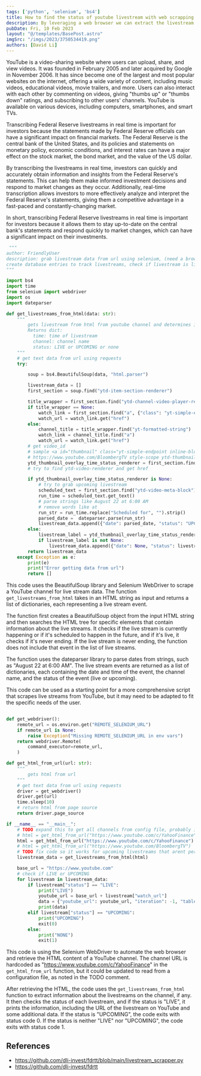 ```yaml
---
tags: ['python', 'selenium', 'bs4']
title: How to find the status of youtube livestream with web scrapping in python
description: By leveraging a web browser we can extract the livestream status from a upcoming video from a youtube channel.
pubDate: Fri, 10 Feb 2023
layout: "@/templates/BasePost.astro"
imgSrc: "/imgs/2023/3750534419.png"
authors: [David Li]
---
```

YouTube is a video-sharing website where users can upload, share, and view videos. It was founded in February 2005 and later acquired by Google in November 2006. It has since become one of the largest and most popular websites on the internet, offering a wide variety of content, including music videos, educational videos, movie trailers, and more. Users can also interact with each other by commenting on videos, giving "thumbs up" or "thumbs down" ratings, and subscribing to other users' channels. YouTube is available on various devices, including computers, smartphones, and smart TVs.


Transcribing Federal Reserve livestreams in real time is important for investors because the statements made by Federal Reserve officials can have a significant impact on financial markets. The Federal Reserve is the central bank of the United States, and its policies and statements on monetary policy, economic conditions, and interest rates can have a major effect on the stock market, the bond market, and the value of the US dollar.

By transcribing the livestreams in real time, investors can quickly and accurately obtain information and insights from the Federal Reserve's statements. This can help them make informed investment decisions and respond to market changes as they occur. Additionally, real-time transcription allows investors to more effectively analyze and interpret the Federal Reserve's statements, giving them a competitive advantage in a fast-paced and constantly-changing market.

In short, transcribing Federal Reserve livestreams in real time is important for investors because it allows them to stay up-to-date on the central bank's statements and respond quickly to market changes, which can have a significant impact on their investments.


```python 
 """
author: FriendlyUser
description: grab livestream data from url using selenium, (need a browser for youtube)
create database entries to track livestreams, check if livestream is live or upcoming and exclude certain channels with never ending livestreams.
"""

import bs4
import time
from selenium import webdriver
import os
import dateparser

def get_livestreams_from_html(data: str):
    """
        gets livestream from html from youtube channel and determines if it is live or upcoming.
        Returns dict:
          time: time of livestream
          channel: channel name
          status: LIVE or UPCOMING or none
    """
    # get text data from url using requests
    try:

        soup = bs4.BeautifulSoup(data, "html.parser")

        livestream_data = []
        first_section = soup.find("ytd-item-section-renderer")

        title_wrapper = first_section.find("ytd-channel-video-player-renderer")
        if title_wrapper == None:
            watch_link = first_section.find("a", {"class": "yt-simple-endpoint style-scope ytd-video-renderer"})
            watch_url = watch_link.get("href")
        else:
            channel_title = title_wrapper.find("yt-formatted-string")
            watch_link = channel_title.find("a")
            watch_url = watch_link.get("href")
        # get video_id 
        # sample <a id="thumbnail" class="yt-simple-endpoint inline-block style-scope ytd-thumbnail" aria-hidden="true" tabindex="-1" rel="null" href="/watch?v=wl1p_H6ckt4">
        # https://www.youtube.com/BloombergTV style-scope ytd-thumbnail-overlay-time-status-renderer
        ytd_thumbnail_overlay_time_status_renderer = first_section.find("ytd-thumbnail-overlay-time-status-renderer")
        # try to find ytd-video-renderer and get href

        if ytd_thumbnail_overlay_time_status_renderer is None:
            # try to grab upcoming livestream
            scheduled_text = first_section.find("ytd-video-meta-block")
            run_time = scheduled_text.get_text()
            # parse strings like August 22 at 6:00 AM
            # remove words like at
            run_str = run_time.replace("Scheduled for", "").strip()
            parsed_date =  dateparser.parse(run_str)
            livestream_data.append({"date": parsed_date, "status": "UPCOMING", "watch_url": watch_url})
        else:
            livestream_label = ytd_thumbnail_overlay_time_status_renderer.get_text()
            if livestream_label is not None:
                livestream_data.append({"date": None, "status": livestream_label.strip(), "watch_url": watch_url})
        return livestream_data
    except Exception as e:
        print(e)
        print("Error getting data from url")
        return [] 
 ```

This code uses the BeautifulSoup library and Selenium WebDriver to scrape a YouTube channel for live stream data. The function `get_livestreams_from_html` takes in an HTML string as input and returns a list of dictionaries, each representing a live stream event.

The function first creates a BeautifulSoup object from the input HTML string and then searches the HTML tree for specific elements that contain information about the live streams. It checks if the live stream is currently happening or if it's scheduled to happen in the future, and if it's live, it checks if it's never ending. If the live stream is never ending, the function does not include that event in the list of live streams.

The function uses the dateparser library to parse dates from strings, such as "August 22 at 6:00 AM". The live stream events are returned as a list of dictionaries, each containing the date and time of the event, the channel name, and the status of the event (live or upcoming).

This code can be used as a starting point for a more comprehensive script that scrapes live streams from YouTube, but it may need to be adapted to fit the specific needs of the user.


```python 
 
def get_webdriver():
    remote_url = os.environ.get("REMOTE_SELENIUM_URL")
    if remote_url is None:
        raise Exception("Missing REMOTE_SELENIUM_URL in env vars")
    return webdriver.Remote(
        command_executor=remote_url,
    )

def get_html_from_url(url: str):
    """
        gets html from url
    """
    # get text data from url using requests
    driver = get_webdriver()
    driver.get(url)
    time.sleep(10)
    # return html from page source
    return driver.page_source

if __name__ == "__main__":
    # TODO expand this to get all channels from config file, probably ini file
    # html = get_html_from_url("https://www.youtube.com/c/YahooFinance")
    html = get_html_from_url("https://www.youtube.com/c/YahooFinance")
    # html = get_html_from_url("https://www.youtube.com/BloombergTV")
    # TODO fix code so it works for upcoming livestreams that arent periodic
    livestream_data = get_livestreams_from_html(html)

    base_url = "https://www.youtube.com"
    # check if LIVE or UPCOMING
    for livestream in livestream_data:
        if livestream["status"] == "LIVE":
            print("LIVE")
            youtube_url = base_url + livestream["watch_url"]
            data = {"youtube_url": youtube_url, "iteration": -1, "table_name": "YahooFinance"}
            print(data)
        elif livestream["status"] == "UPCOMING":
            print("UPCOMING")
            exit(0)
        else:
            print("NONE")
            exit(1) 
 ```

This code is using the Selenium WebDriver to automate the web browser and retrieve the HTML content of a YouTube channel. The channel URL is hardcoded as "<https://www.youtube.com/c/YahooFinance>" in the `get_html_from_url` function, but it could be updated to read from a configuration file, as noted in the TODO comment.

After retrieving the HTML, the code uses the `get_livestreams_from_html` function to extract information about the livestreams on the channel, if any. It then checks the status of each livestream, and if the status is "LIVE", it prints the information, including the URL of the livestream on YouTube and some additional data. If the status is "UPCOMING", the code exits with status code 0. If the status is neither "LIVE" nor "UPCOMING", the code exits with status code 1.



## References
- https://github.com/dli-invest/fdrtt/blob/main/livestream_scrapper.py
- https://github.com/dli-invest/fdrtt

